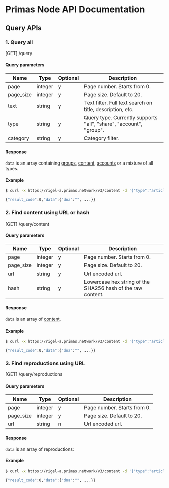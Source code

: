 # Primas Node API Documentation

## Query APIs

### 1. Query all

[GET] /query

#### Query parameters

| Name               | Type     | Optional | Description                                                          |
| ------------------ | -------- | -------- | -------------------------------------------------------------------- |
| page               | integer  | y        | Page number. Starts from 0.                                          |
| page_size          | integer  | y        | Page size. Default to 20.                                            |
| text               | string   | y        | Text filter. Full text search on title, description, etc.            |
| type               | string   | y        | Query type. Currently supports "all", "share", "account", "group".   |
| category           | string   | y        | Category filter.                                                     |

#### Response

`data` is an array containing [groups](./group.md#1-get-group-metadata),
[content](./content.md#1-get-content-metadata), [accounts](./account.md#1-get-account-metadata)
or a mixture of all types.

#### Example

```bash
$ curl -x https://rigel-a.primas.network/v3/content -d '{"type":"article","content":"...","signature":"..."}'

{"result_code":0,"data":{"dna":"", ...}}

```
### 2. Find content using URL or hash

[GET] /query/content

#### Query parameters

| Name               | Type     | Optional | Description                                                          |
| ------------------ | -------- | -------- | -------------------------------------------------------------------- |
| page               | integer  | y        | Page number. Starts from 0.                                          |
| page_size          | integer  | y        | Page size. Default to 20.                                            |
| url                | string   | y        | Url encoded url.                                                     |
| hash               | string   | y        | Lowercase hex string of the SHA256 hash of the raw content.          |

#### Response

`data` is an array of [content](./content.md#1-get-content-metadata).

#### Example

```bash
$ curl -x https://rigel-a.primas.network/v3/content -d '{"type":"article","content":"...","signature":"..."}'

{"result_code":0,"data":{"dna":"", ...}}

```


### 3. Find reproductions using URL

[GET] /query/reproductions

#### Query parameters

| Name               | Type     | Optional | Description                                                          |
| ------------------ | -------- | -------- | -------------------------------------------------------------------- |
| page               | integer  | y        | Page number. Starts from 0.                                          |
| page_size          | integer  | y        | Page size. Default to 20.                                            |
| url                | string   | n        | Url encoded url.                                                     |

#### Response

`data` is an array of reproductions:



#### Example

```bash
$ curl -x https://rigel-a.primas.network/v3/content -d '{"type":"article","content":"...","signature":"..."}'

{"result_code":0,"data":{"dna":"", ...}}

```